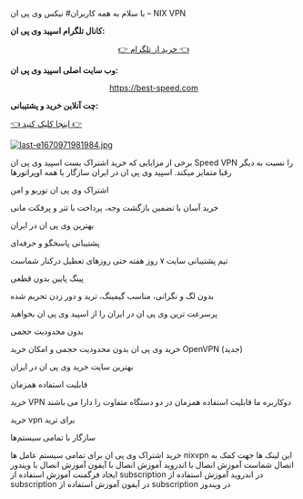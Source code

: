 با سلام به همه کاربران# نیکس وی پی ان – NIX VPN


**کانال تلگرام اسپید وی پی ان:**

<p align="center" dir="auto">
  <a href="https://t.me/best_speedvpn"><span class="emoji">👈</span> خرید از تلگرام <span class="emoji">👉</span> </a>
</p>


**وب سایت اصلی اسپید وی پی ان:**

<p align="center" dir="auto">
  <a href="https://best-speed.com">https://best-speed.com </a>
</p>

**چت آنلاین خرید و پشتیبانی:**

[<span class="emoji">👈</span> اینجا کلیک کنید <span class="emoji">👉</span> ](https://1556.3cx.cloud/callus/#bestspeedvpn)

[![last-e1670971981984.jpg](https://i.postimg.cc/tJ05nLfS/last-e1670971981984.jpg)](https://postimg.cc/YG3gJytY)

برخی از مزایایی که خرید اشتراک بست اسپید وی پی ان Speed VPN را نسبت به دیگر رقبا متمایز میکند. اسپید وی پی ان در ایران سازگار با همه اوپراتورها

اشتراک وی پی ان توربو و امن

خرید آسان با تضمین بازگشت وجه، پرداخت با تتر و پرفکت مانی

بهترین وی پی ان در ایران

پشتیبانی پاسخگو و حرفه‌ای

تیم پشتیبانی سایت ۷ روز هفته حتی روزهای تعطیل درکنار شماست

پینگ پایین بدون قطعی

بدون لگ و نگرانی، مناسب گیمینگ، ترید و دور زدن تحریم شده

پرسرعت ترین وی پی ان در ایران را از اسپید وی پی ان بخواهید

بدون محدودیت حجمی

خرید وی پی ان بدون محدودیت حجمی و امکان خرید OpenVPN (جدید)

بهترین سایت خرید وی پی ان در ایران

قابلیت استفاده همزمان

خرید VPN دوکاربره ما قابلیت استفاده همزمان در دو دستگاه متفاوت را دارا می‌ باشند

خرید vpn برای ترید

سازگار با تمامی سیستم‌ها

خرید اشتراک وی پی ان برای تمامی سیستم عامل ها nixvpn 
این لینک ها جهت کمک به اتصال شماست 
آموزش انصال با اندروید 
آموزش انصال با آیفون 
آموزش انصال با ویندور
ایجاد فرگمنت 
آموزش استفاده از subscription در اندروید 
آموزش استفاده از subscription در آیفون
آموزش استفاده از subscription در ویندوز 

